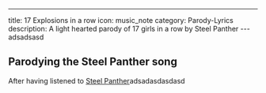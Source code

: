 ---
title: 17 Explosions in a row
icon: music_note
category: Parody-Lyrics
description: A light hearted parody of 17 girls in a row by Steel Panther
---adsadsasd

## Parodying the Steel Panther song

After having listened to [Steel Panther](https://en.wikipedia.org/wiki/Steel_Panther)adsadasdasdasd
